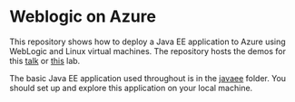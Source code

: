 # Weblogic on Azure
This repository shows how to deploy a Java EE application to Azure using WebLogic and Linux virtual machines. The repository hosts the demos for this [talk](abstract.md) or [this](lab-abstract.md) lab.

The basic Java EE application used throughout is in the [javaee](javaee/) folder. You should set up and explore this application on your local machine.
